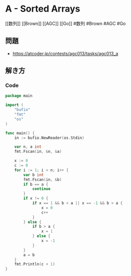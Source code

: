# A - Sorted Arrays
[[数列]] [[Brown]] [[AGC]] [[Go]]
#数列 #Brown #AGC #Go 

## 問題
- https://atcoder.jp/contests/agc013/tasks/agc013_a

## 解き方
### Code
```go
package main

import (
	"bufio"
	"fmt"
	"os"
)

func main() {
	in := bufio.NewReader(os.Stdin)

	var n, a int
	fmt.Fscan(in, &n, &a)

	x := 0
	c := 0
	for i := 1; i < n; i++ {
		var b int
		fmt.Fscan(in, &b)
		if b == a {
			continue
		}
		if x != 0 {
			if x == 1 && b < a || x == -1 && b > a {
				x = 0
				c++
			}
		} else {
			if b > a {
				x = 1
			} else {
				x = -1
			}
		}
		a = b
	}
	fmt.Println(c + 1)
}
```